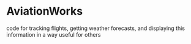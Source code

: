# AviationWorks
code for tracking flights, getting weather forecasts, and displaying this information in a way useful for others
